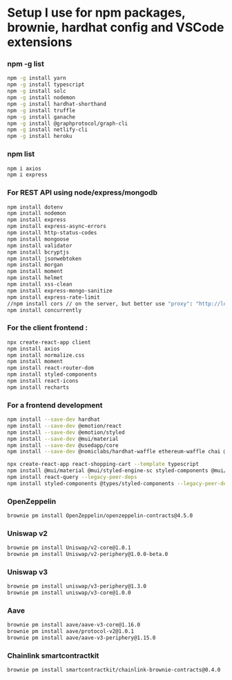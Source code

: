 # Setup I use for npm packages, brownie, hardhat config and VSCode extensions

### npm -g list

```bash
npm -g install yarn
npm -g install typescript
npm -g install solc
npm -g install nodemon
npm -g install hardhat-shorthand
npm -g install truffle
npm -g install ganache
npm -g install @graphprotocol/graph-cli
npm -g install netlify-cli
npm -g install heroku
```

### npm list

```bash
npm i axios
npm i express
```

### For REST API using node/express/mongodb

```bash
npm install dotenv
npm install nodemon
npm install express
npm install express-async-errors
npm install http-status-codes
npm install mongoose
npm install validator
npm install bcryptjs
npm install jsonwebtoken
npm install morgan
npm install moment
npm install helmet
npm install xss-clean
npm install express-mongo-sanitize
npm install express-rate-limit
//npm install cors // on the server, but better use "proxy": "http://localhost:5000" in the package.json on the client
npm install concurrently
```

### For the client frontend :

```bash
npx create-react-app client
npm install axios
npm install normalize.css
npm install moment
npm install react-router-dom
npm install styled-components
npm install react-icons
npm install recharts
```

### For a frontend development

```bash
npm install --save-dev hardhat
npm install --save-dev @emotion/react
npm install --save-dev @emotion/styled
npm install --save-dev @mui/material
npm install --save-dev @usedapp/core
npm install --save-dev @nomiclabs/hardhat-waffle ethereum-waffle chai @nomiclabs/hardhat-ethers ethers

npx create-react-app react-shopping-cart --template typescript
npm install @mui/material @mui/styled-engine-sc styled-components @mui/icons-material
npm install react-query --legacy-peer-deps
npm install styled-components @types/styled-components --legacy-peer-deps
```

### OpenZeppelin

```bash
brownie pm install OpenZeppelin/openzeppelin-contracts@4.5.0
```

### Uniswap v2

```bash
brownie pm install Uniswap/v2-core@1.0.1
brownie pm install Uniswap/v2-periphery@1.0.0-beta.0
```

### Uniswap v3

```bash
brownie pm install uniswap/v3-periphery@1.3.0
brownie pm install uniswap/v3-core@1.0.0
```

### Aave

```bash
brownie pm install aave/aave-v3-core@1.16.0
brownie pm install aave/protocol-v2@1.0.1
brownie pm install aave/aave-v3-periphery@1.15.0
```

### Chainlink smartcontractkit

```bash
brownie pm install smartcontractkit/chainlink-brownie-contracts@0.4.0
```
